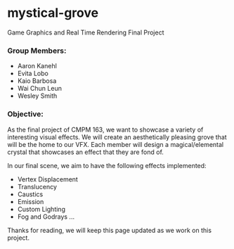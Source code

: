 # mystical-grove
Game Graphics and Real Time Rendering Final Project

### Group Members:
- Aaron Kanehl
- Evita Lobo
- Kaio Barbosa
- Wai Chun Leun
- Wesley Smith

### Objective:
As the final project of CMPM 163, we want to showcase a variety of interesting visual effects. We will create an aesthetically pleasing grove that will be the home to our VFX.
Each member will design a magical/elemental crystal that showcases an effect that they are fond of.

In our final scene, we aim to have the following effects implemented:
 - Vertex Displacement
 - Translucency
 - Caustics
 - Emission
 - Custom Lighting
 - Fog and Godrays
 ...

 Thanks for reading, we will keep this page updated as we work on this project.